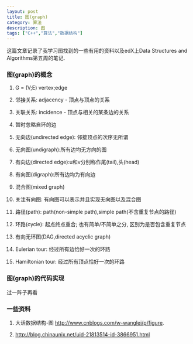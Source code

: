 ```yaml
---
layout: post
title: 图(graph)
category: 算法
description: 图
tags: ["C++","算法","数据结构"]
---
```


这篇文章记录了我学习图找到的一些有用的资料以及edX上Data Structures and Algorithms第五周的笔记.

### 图(graph)的概念
1. G = (V;E)   vertex;edge
2. 邻接关系: adjacency - 顶点与顶点的关系
3. 关联关系: incidence - 顶点与相关的某条边的关系
4. 暂时忽略自环的边

5. 无向边(undirected edge): 邻接顶点的次序无所谓
6. 无向图(undigraph):所有边均无方向的图
7. 有向边(directed edge):u和v分别称作尾(tail),头(head)
8. 有向图(digraph):所有边均为有向边
9. 混合图(mixed graph)
10. 关注有向图: 有向图可以表示并且实现无向图以及混合图

11. 路径(path): path(non-simple path),simple path(不含重复节点的路径)
12. 环路(cycle): 起点终点重合; 也有简单/不简单之分, 区别为是否包含重复节点
13. 有向无环图(DAG,directed acyclic graph)
14. Eulerian tour: 经过所有边恰好一次的环路
15. Hamiltonian tour: 经过所有顶点恰好一次的环路

### 图(graph)的代码实现
过一阵子再看


### 一些资料
1. 大话数据结构-图
http://www.cnblogs.com/w-wanglei/p/figure.

2. http://blog.chinaunix.net/uid-21813514-id-3866951.html